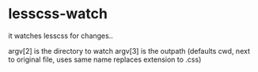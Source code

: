 # lesscss-watch

it watches lesscss for changes..

argv[2] is the directory to watch
argv[3] is the outpath (defaults cwd, next to original file, uses same name replaces extension to .css)